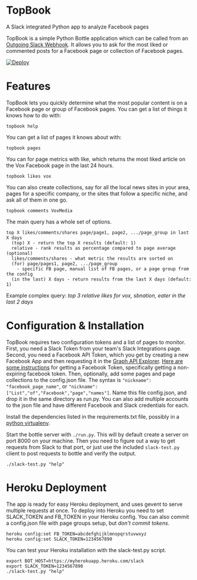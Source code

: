 # TopBook
A Slack integrated Python app to analyze Facebook pages

TopBook is a simple Python Bottle application which can be called from an [Outgoing Slack Webhook](https://api.slack.com/outgoing-webhooks). It allows you to ask for the most liked or commented posts for a Facebook page or collection of Facebook pages.

[![Deploy](https://www.herokucdn.com/deploy/button.svg)](https://heroku.com/deploy)

# Features

TopBook lets you quickly determine what the most popular content is on a Facebook page or group of Facebook pages. You can get a list of things it knows how to do with:

```
topbook help
```

You can get a list of pages it knows about with:

```
topbook pages
```

You can for page metrics with like, which returns the most liked article on the Vox Facebook page in the last 24 hours.

```
topbook likes vox
```

You can also create collections, say for all the local news sites in your area, pages for a specific company, or the sites that follow a specific niche, and ask all of them in one go.

```
topbook comments VoxMedia
```

The main query has a whole set of options.

```
top X likes/comments/shares page/page1, page2, .../page_group in last X days
  (top) X - return the top X results (default: 1)
  relative - rank results as percentage compared to page average (optional)
  likes/comments/shares - what metric the results are sorted on
  (for) page/pages1, page2, .../page_group 
    - specific FB page, manual list of FB pages, or a page group from the config
  (in the last) X days - return results from the last X days (default: 1)
```

Example complex query: _top 3 relative likes for vox, sbnation, eater in the last 2 days_

# Configuration & Installation

TopBook requires two configuration tokens and a list of pages to monitor. First, you need a Slack Token from your team's Slack Integrations page. Second, you need a Facebook API Token, which you get by creating a new Facebook App and then requesting it in the [Graph API Explorer](https://developers.facebook.com/tools/explorer/). [Here are some instructions](facebook-tokens.md) for getting a Facebook Token, specifically getting a non-expiring facebook token. Then, optionally, add some pages and page collections to the config.json file. The syntax is `"nickname": "facebook_page_name"`, or `"nickname": ["List","of","Facebook","page","names"]`. Name this file config.json, and drop it in the same directory as run.py. You can also add multiple accounts to the json file and have different Facebook and Slack credentials for each.

Install the dependencies listed in the requirements.txt file, possibly in a [python virtualenv](http://docs.python-guide.org/en/latest/dev/virtualenvs/).

Start the bottle server with `./run.py`. This will by default create a server on port 8000 on your machine. Then you need to figure out a way to get requests from Slack to that port, or just use the included `slack-test.py` client to post requests to bottle and verify the output.

```
./slack-test.py "help"
```

# Heroku Deployment

The app is ready for easy Heroku deployment, and uses gevent to serve multiple requests at once. To deploy into Heroku you need to set SLACK_TOKEN and FB_TOKEN in your Heroku config. You can also commit a config.json file with page groups setup, but *don't commit tokens*.

```
heroku config:set FB_TOKEN=abcdefghijklmnopqrstuvwxyz
heroku config:set SLACK_TOKEN=1234567890
```

You can test your Heroku installation with the slack-test.py script.

```
export BOT_HOST=https://myherokuapp.heroku.com/slack
export SLACK_TOKEN=1234567890
./slack-test.py "help"
```
